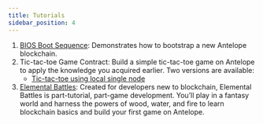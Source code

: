 ```yaml
---
title: Tutorials
sidebar_position: 4
---
```


1. [BIOS Boot Sequence](10_bios-boot-sequence.md): Demonstrates how to bootstrap a new Antelope blockchain.
2. Tic-tac-toe Game Contract: Build a simple tic-tac-toe game on Antelope to apply the knowledge you acquired earlier. Two versions are available:
   - [Tic-tac-toe using local single node](20_tic-tac-toe-game-smart-contract-single-node.md)
3. [Elemental Battles](https://battles.eos.io?utm_source=devportal): Created for developers new to blockchain, Elemental Battles is part-tutorial, part-game development. You’ll play in a fantasy world and harness the powers of wood, water, and fire to learn blockchain basics and build your first game on Antelope.
